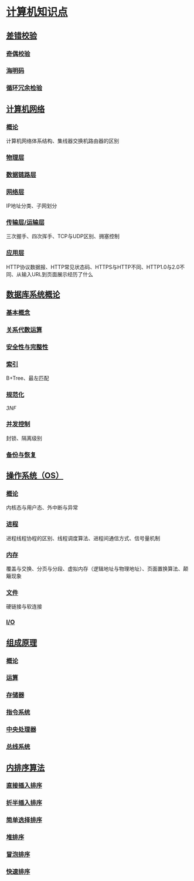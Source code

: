 <link rel="stylesheet" href="https://zhmhbest.gitee.io/hellomathematics/style/index.css">
<script src="https://zhmhbest.gitee.io/hellomathematics/style/index.js"></script>

# [计算机知识点](https://github.com/zhmhbest/HelloComputer)

## [差错校验](./ErrorChecking/index.html)

### [奇偶校验](./ErrorChecking/index.html#奇偶校验)

### [海明码](./ErrorChecking/index.html#海明码hamming)

### [循环冗余检验](./ErrorChecking/index.html#循环冗余检验crc)

## [计算机网络](./Network/index.html)

### [概论](./Network/index.html#概论)

<span class='highlight'>计算机网络体系结构</span>、<span class='highlight'>集线器交换机路由器的区别</span>

### [物理层](./Network/index.html#物理层)

### [数据链路层](./Network/index.html#数据链路层)

### [网络层](./Network/index.html#网络层)

<span class='highlight'>IP地址分类</span>、<span class='highlight'>子网划分</span>

### [传输层/运输层](./Network/index.html#传输层运输层)

<span class='highlight'>三次握手</span>、<span class='highlight'>四次挥手</span>、<span class='highlight'>TCP与UDP区别</span>、<span class='highlight'>拥塞控制</span>

### [应用层](./Network/index.html#应用层)

<span class='highlight'>HTTP协议数据报</span>、<span class='highlight'>HTTP常见状态码</span>、<span class='highlight'>HTTPS与HTTP不同</span>、<span class='highlight'>HTTP1.0与2.0不同</span>、<span class='highlight'>从输入URL到页面展示经历了什么</span>

## [数据库系统概论](./DBTheory/index.html)

### [基本概念](./DBTheory/index.html#基本概念)

### [关系代数运算](./DBTheory/index.html#关系代数运算)

### [安全性与完整性](./DBTheory/index.html#安全性与完整性)

### [索引](./DBTheory/index.html#索引)

<span class='highlight'>B+Tree</span>、<span class='highlight'>最左匹配</span>

### [规范化](./DBTheory/index.html#规范化)

<span class='highlight'>*3NF*</span>

### [并发控制](./DBTheory/index.html#并发控制)

<span class='highlight'>封锁</span>、<span class='highlight'>隔离级别</span>

### [备份与恢复](./DBTheory/index.html#备份与恢复)

## [操作系统（OS）](./OS/index.html)

### [概论](./OS/index.html#概论)

<span class='highlight'>内核态与用户态</span>、<span class='highlight'>外中断与异常</span>

### [进程](./OS/index.html#进程)

<span class='highlight'>进程线程协程的区别</span>、<span class='highlight'>线程调度算法</span>、<span class='highlight'>进程间通信方式</span>、<span class='highlight'>信号量机制</span>

### [内存](./OS/index.html#内存)

<span class='highlight'>覆盖与交换</span>、<span class='highlight'>分页与分段</span>、<span class='highlight'>虚拟内存（逻辑地址与物理地址）</span>、<span class='highlight'>页面置换算法</span>、<span class='highlight'>颠簸现象</span>

### [文件](./OS/index.html#文件)

<span class='highlight'>硬链接与软连接</span>

### [I/O](./OS/index.html#io)

## [组成原理](./Compose/index.html)

### [概论](./Compose/index.html#概论)

### [运算](./Compose/index.html#运算)

### [存储器](./Compose/index.html#存储器)

### [指令系统](./Compose/index.html#指令系统)

### [中央处理器](./Compose/index.html#中央处理器)

### [总线系统](./Compose/index.html#总线系统)

## [内排序算法](./InnerSorting/index.html)

### [直接插入排序](./InnerSorting/index.html#直接插入排序)

### [折半插入排序](./InnerSorting/index.html#折半插入排序)

### [简单选择排序](./InnerSorting/index.html#简单选择排序)

### [堆排序](./InnerSorting/index.html#堆排序)

### [冒泡排序](./InnerSorting/index.html#冒泡排序)

### [快速排序](./InnerSorting/index.html#快速排序)
